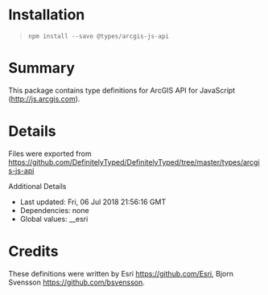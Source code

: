 # Installation
> `npm install --save @types/arcgis-js-api`

# Summary
This package contains type definitions for ArcGIS API for JavaScript (http://js.arcgis.com).

# Details
Files were exported from https://github.com/DefinitelyTyped/DefinitelyTyped/tree/master/types/arcgis-js-api

Additional Details
 * Last updated: Fri, 06 Jul 2018 21:56:16 GMT
 * Dependencies: none
 * Global values: __esri

# Credits
These definitions were written by Esri <https://github.com/Esri>, Bjorn Svensson <https://github.com/bsvensson>.
